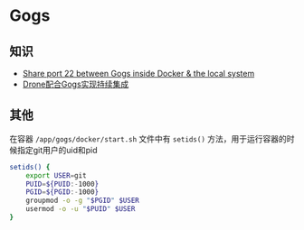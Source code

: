 # Gogs

## 知识

* [Share port 22 between Gogs inside Docker & the local system](http://www.ateijelo.com/blog/2016/07/09/share-port-22-between-docker-gogs-ssh-and-local-system)
* [Drone配合Gogs实现持续集成](https://blog.csdn.net/Wisimer/article/details/116203786)

## 其他

在容器 `/app/gogs/docker/start.sh` 文件中有 `setids()` 方法，用于运行容器的时候指定git用户的uid和pid
```sh
setids() {
    export USER=git
    PUID=${PUID:-1000}
    PGID=${PGID:-1000}
    groupmod -o -g "$PGID" $USER
    usermod -o -u "$PUID" $USER
}
```